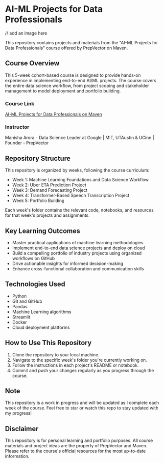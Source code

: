 # AI-ML Projects for Data Professionals

// add an image here

This repository contains projects and materials from the "AI-ML Projects for Data Professionals" course offered by PrepVector on Maven.

## Course Overview

This 5-week cohort-based course is designed to provide hands-on experience in implementing end-to-end AI/ML projects. The course covers the entire data science workflow, from project scoping and stakeholder management to model deployment and portfolio building.

### Course Link

[AI-ML Projects for Data Professionals on Maven](https://maven.com/prepvector/ml-projects)

### Instructor

Manisha Arora - Data Science Leader at Google | MIT, UTAustin & UCinn | Founder - PrepVector

## Repository Structure

This repository is organized by weeks, following the course curriculum:

- Week 1: Machine Learning Foundations and Data Science Workflow
- Week 2: Uber ETA Prediction Project
- Week 3: Demand Forecasting Project
- Week 4: Transformer-Based Speech Transcription Project
- Week 5: Portfolio Building

Each week's folder contains the relevant code, notebooks, and resources for that week's projects and assignments.

## Key Learning Outcomes

- Master practical applications of machine learning methodologies
- Implement end-to-end data science projects and deploy on cloud
- Build a compelling portfolio of industry projects using organized workflows on GitHub
- Drive actionable insights for informed decision-making
- Enhance cross-functional collaboration and communication skills

## Technologies Used

- Python
- Git and GitHub
- Pandas
- Machine Learning algorithms
- Streamlit
- Docker
- Cloud deployment platforms

## How to Use This Repository

1. Clone the repository to your local machine.
2. Navigate to the specific week's folder you're currently working on.
3. Follow the instructions in each project's README or notebook.
4. Commit and push your changes regularly as you progress through the course.

## Note

This repository is a work in progress and will be updated as I complete each week of the course. Feel free to star or watch this repo to stay updated with my progress!

## Disclaimer

This repository is for personal learning and portfolio purposes. All course materials and project ideas are the property of PrepVector and Maven. Please refer to the course's official resources for the most up-to-date information.
